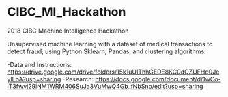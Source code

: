 # CIBC_MI_Hackathon
2018 CIBC Machine Intelligence Hackathon

Unsupervised machine learning with a dataset of medical transactions to detect fraud, using Python Sklearn, Pandas, and clustering algorithms. 


-Data and Instructions: https://drive.google.com/drive/folders/15k1uUIThhGEDE8KC0dOZUFHd0JeylLbA?usp=sharing
-Research: https://docs.google.com/document/d/1wCo-lT3fwvj29iNM1WRM406SuJa3VuMwQ4Gb_fNbSno/edit?usp=sharing
